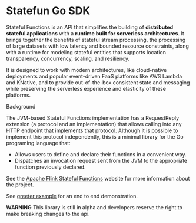 # Statefun Go SDK

Stateful Functions is an API that simplifies the building of **distributed stateful applications** with
a **runtime built for serverless architectures**. It brings together the benefits of stateful stream
processing, the processing of large datasets with low latency and bounded resource constraints,
along with a runtime for modeling stateful entities that supports location transparency, concurrency,
scaling, and resiliency.

It is designed to work with modern architectures, like cloud-native deployments and popular event-driven FaaS platforms
like AWS Lambda and KNative, and to provide out-of-the-box consistent state and messaging while preserving the serverless
experience and elasticity of these platforms.

Background

The JVM-based Stateful Functions implementation has a RequestReply extension
(a protocol and an implementation) that allows calling into any HTTP endpoint
that implements that protocol. Although it is possible to implement this protocol
independently, this is a minimal library for the Go programing language that:

- Allows users to define and declare their functions in a convenient way.
- Dispatches an invocation request sent from the JVM to the appropriate function previously declared.

See the [Apache Flink Stateful Functions](https://flink.apache.org/stateful-functions.html) website for more
information about the project.

See [greeter example](examples/README.md) for an end to end demonstration. 

**WARNING** This library is still in alpha and developers reserve the right to 
make breaking changes to the api. 
